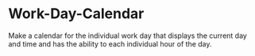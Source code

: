 # Work-Day-Calendar
Make a calendar for the individual work day that displays the current day and time and has the ability to each individual hour of the day.

